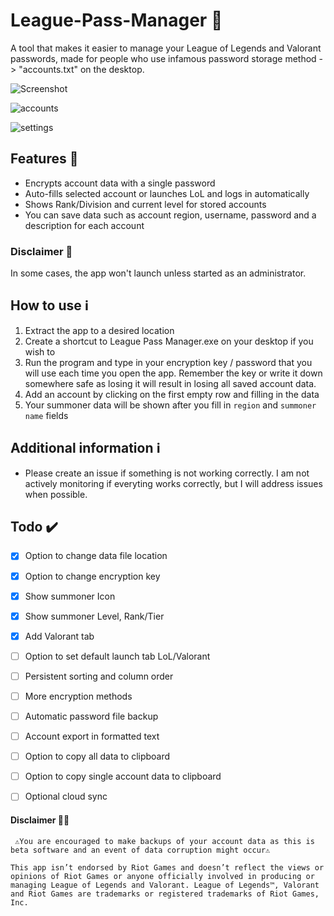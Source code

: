 # League-Pass-Manager 🔑
A tool that makes it easier to manage your League of Legends and Valorant passwords, made for people who use infamous password storage method -> "accounts.txt" on the desktop.

![Screenshot](https://user-images.githubusercontent.com/36396619/125109347-86481100-e0e3-11eb-9102-4ea4c95be81c.png)

![accounts](https://user-images.githubusercontent.com/36396619/125109392-94962d00-e0e3-11eb-8fa9-8b7985f138f9.png)

![settings](https://user-images.githubusercontent.com/36396619/125109402-9829b400-e0e3-11eb-90c4-29e6c730545d.png)


## Features 📃
- Encrypts account data with a single password
- Auto-fills selected account or launches LoL and logs in automatically
- Shows Rank/Division and current level for stored accounts
- You can save data such as account region, username, password and a description for each account

### Disclaimer 📢
In some cases, the app won't launch unless started as an administrator.

## How to use ℹ️
1. Extract the app to a desired location
1. Create a shortcut to League Pass Manager.exe on your desktop if you wish to
1. Run the program and type in your encryption key / password that you will use each time you open the app. Remember the key or write it down somewhere safe as losing it will result in losing all saved account data.
1. Add an account by clicking on the first empty row and filling in the data
2. Your summoner data will be shown after you fill in `region` and `summoner name` fields

## Additional information ℹ
- Please create an issue if something is not working correctly. I am not actively monitoring if everyting works correctly, but I will address issues when possible.
  
## Todo ✔️
- [x] Option to change data file location
- [x] Option to change encryption key
- [x] Show summoner Icon
- [x] Show summoner Level, Rank/Tier
- [x] Add Valorant tab
- [ ] Option to set default launch tab LoL/Valorant
- [ ] Persistent sorting and column order
- [ ] More encryption methods
- [ ] Automatic password file backup
- [ ] Account export in formatted text
- [ ] Option to copy all data to clipboard
- [ ] Option to copy single account data to clipboard
- [ ] Optional cloud sync


#### Disclaimer 📢📢
`` ⚠️You are encouraged to make backups of your account data as this is beta software and an event of data corruption might occur⚠️``

``This app isn’t endorsed by Riot Games and doesn’t reflect the views or opinions of Riot Games or anyone officially involved in producing or managing League of Legends and Valorant. League of Legends™, Valorant and Riot Games are trademarks or registered trademarks of Riot Games, Inc.``
